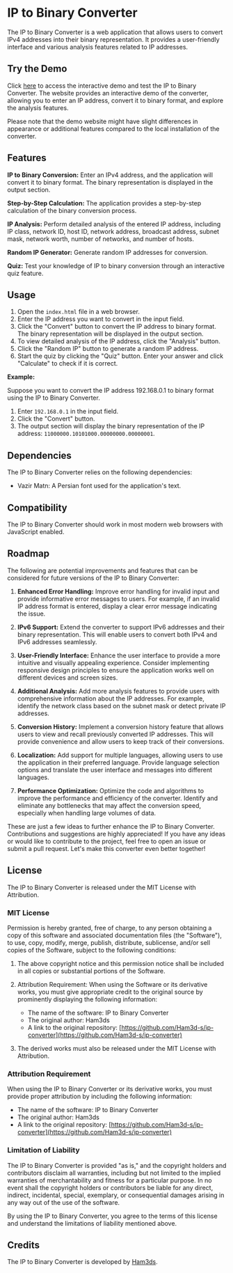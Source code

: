 # IP to Binary Converter

The IP to Binary Converter is a web application that allows users to convert IPv4 addresses into their binary representation. It provides a user-friendly interface and various analysis features related to IP addresses.

## Try the Demo

Click [here](http://ipchanger.fun) to access the interactive demo and test the IP to Binary Converter.
The website provides an interactive demo of the converter, allowing you to enter an IP address, convert it to binary format, and explore the analysis features.

Please note that the demo website might have slight differences in appearance or additional features compared to the local installation of the converter.

## Features

**IP to Binary Conversion:** Enter an IPv4 address, and the application will convert it to binary format. The binary representation is displayed in the output section.

**Step-by-Step Calculation:** The application provides a step-by-step calculation of the binary conversion process.

**IP Analysis:** Perform detailed analysis of the entered IP address, including IP class, network ID, host ID, network address, broadcast address, subnet mask, network worth, number of networks, and number of hosts.

**Random IP Generator:** Generate random IP addresses for conversion.

**Quiz:** Test your knowledge of IP to binary conversion through an interactive quiz feature.

## Usage

1. Open the `index.html` file in a web browser.
2. Enter the IP address you want to convert in the input field.
3. Click the "Convert" button to convert the IP address to binary format. The binary representation will be displayed in the output section.
4. To view detailed analysis of the IP address, click the "Analysis" button.
5. Click the "Random IP" button to generate a random IP address.
6. Start the quiz by clicking the "Quiz" button. Enter your answer and click "Calculate" to check if it is correct.

**Example:**

Suppose you want to convert the IP address 192.168.0.1 to binary format using the IP to Binary Converter.

1. Enter `192.168.0.1` in the input field.
2. Click the "Convert" button.
3. The output section will display the binary representation of the IP address: `11000000.10101000.00000000.00000001`.

## Dependencies

The IP to Binary Converter relies on the following dependencies:

- Vazir Matn: A Persian font used for the application's text.

## Compatibility

The IP to Binary Converter should work in most modern web browsers with JavaScript enabled.

## Roadmap

The following are potential improvements and features that can be considered for future versions of the IP to Binary Converter:

1. **Enhanced Error Handling:** Improve error handling for invalid input and provide informative error messages to users. For example, if an invalid IP address format is entered, display a clear error message indicating the issue.

2. **IPv6 Support:** Extend the converter to support IPv6 addresses and their binary representation. This will enable users to convert both IPv4 and IPv6 addresses seamlessly.

3. **User-Friendly Interface:** Enhance the user interface to provide a more intuitive and visually appealing experience. Consider implementing responsive design principles to ensure the application works well on different devices and screen sizes.

4. **Additional Analysis:** Add more analysis features to provide users with comprehensive information about the IP addresses. For example, identify the network class based on the subnet mask or detect private IP addresses.

5. **Conversion History:** Implement a conversion history feature that allows users to view and recall previously converted IP addresses. This will provide convenience and allow users to keep track of their conversions.

6. **Localization:** Add support for multiple languages, allowing users to use the application in their preferred language. Provide language selection options and translate the user interface and messages into different languages.

7. **Performance Optimization:** Optimize the code and algorithms to improve the performance and efficiency of the converter. Identify and eliminate any bottlenecks that may affect the conversion speed, especially when handling large volumes of data.

These are just a few ideas to further enhance the IP to Binary Converter. Contributions and suggestions are highly appreciated! If you have any ideas or would like to contribute to the project, feel free to open an issue or submit a pull request. Let's make this converter even better together!

## License

The IP to Binary Converter is released under the MIT License with Attribution.

### MIT License

Permission is hereby granted, free of charge, to any person obtaining a copy of this software and associated documentation files (the "Software"), to use, copy, modify, merge, publish, distribute, sublicense, and/or sell copies of the Software, subject to the following conditions:

1. The above copyright notice and this permission notice shall be included in all copies or substantial portions of the Software.

2. Attribution Requirement: When using the Software or its derivative works, you must give appropriate credit to the original source by prominently displaying the following information:
   - The name of the software: IP to Binary Converter
   - The original author: Ham3ds
   - A link to the original repository: [https://github.com/Ham3d-s/ip-converter](https://github.com/Ham3d-s/ip-converter)

3. The derived works must also be released under the MIT License with Attribution.

### Attribution Requirement

When using the IP to Binary Converter or its derivative works, you must provide proper attribution by including the following information:

- The name of the software: IP to Binary Converter
- The original author: Ham3ds
- A link to the original repository: [https://github.com/Ham3d-s/ip-converter](https://github.com/Ham3d-s/ip-converter)

### Limitation of Liability

The IP to Binary Converter is provided "as is," and the copyright holders and contributors disclaim all warranties, including but not limited to the implied warranties of merchantability and fitness for a particular purpose. In no event shall the copyright holders or contributors be liable for any direct, indirect, incidental, special, exemplary, or consequential damages arising in any way out of the use of the software.

By using the IP to Binary Converter, you agree to the terms of this license and understand the limitations of liability mentioned above.

## Credits

The IP to Binary Converter is developed by [Ham3ds](https://github.com/Ham3d-s).
